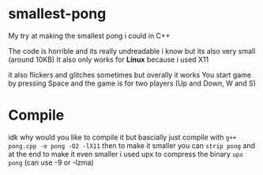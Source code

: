 # smallest-pong
My try at making the smallest pong i could in C++

The code is horrible and its really undreadable i know but its also very small (around 10KB)
It also only works for **Linux** because i used X11

it also flickers and glitches sometimes but overally it works
You start game by pressing Space and the game is for two players (Up and Down, W and S)

# Compile
idk why would you like to compile it but bascially just compile with
  `g++ pong.cpp -o pong -O2 -lX11`
then to make it smaller you can
  `strip pong`
and at the end to make it even smaller i used upx to compress the binary
  `upx pong` (can use -9 or -lzma)
